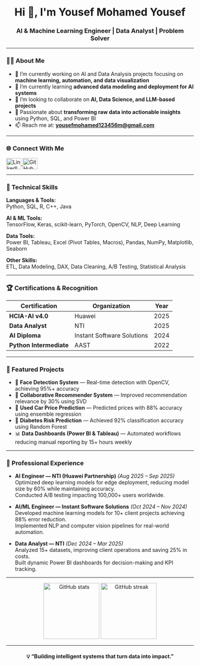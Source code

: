 <h1 align="center">Hi 👋, I'm Yousef Mohamed Yousef</h1>
<h3 align="center">AI & Machine Learning Engineer | Data Analyst | Problem Solver</h3>

---

### 👨‍💻 About Me
- 🔭 I’m currently working on AI and Data Analysis projects focusing on **machine learning, automation, and data visualization**
- 🌱 I’m currently learning **advanced data modeling and deployment for AI systems**
- 🤝 I’m looking to collaborate on **AI, Data Science, and LLM-based projects**
- 🧠 Passionate about **transforming raw data into actionable insights** using Python, SQL, and Power BI
- 📫 Reach me at: **yousefmohamed123456m@gmail.com**

---

### 🌐 Connect With Me
<p align="left">
<a href="https://linkedin.com/in/yousef--mohamed--" target="blank">
  <img align="center" src="https://raw.githubusercontent.com/rahuldkjain/github-profile-readme-generator/master/src/images/icons/Social/linked-in-alt.svg" alt="LinkedIn" height="30" width="40" />
</a>
<a href="https://github.com/J0e2" target="blank">
  <img align="center" src="https://raw.githubusercontent.com/rahuldkjain/github-profile-readme-generator/master/src/images/icons/Social/github.svg" alt="GitHub" height="30" width="40" />
</a>
</p>

---

### 🧠 Technical Skills

**Languages & Tools:**  
Python, SQL, R, C++, Java  

**AI & ML Tools:**  
TensorFlow, Keras, scikit-learn, PyTorch, OpenCV, NLP, Deep Learning  

**Data Tools:**  
Power BI, Tableau, Excel (Pivot Tables, Macros), Pandas, NumPy, Matplotlib, Seaborn  

**Other Skills:**  
ETL, Data Modeling, DAX, Data Cleaning, A/B Testing, Statistical Analysis  

---

### 🏆 Certifications & Recognition
| Certification | Organization | Year |
|----------------|---------------|------|
| **HCIA-AI v4.0** | Huawei | 2025 |
| **Data Analyst** | NTI | 2025 |
| **AI Diploma** | Instant Software Solutions | 2024 |
| **Python Intermediate** | AAST | 2022 |

---

### 🚀 Featured Projects
- 🧠 **Face Detection System** — Real-time detection with OpenCV, achieving 95%+ accuracy  
- 🎯 **Collaborative Recommender System** — Improved recommendation relevance by 30% using SVD  
- 🚗 **Used Car Price Prediction** — Predicted prices with 88% accuracy using ensemble regression  
- 💉 **Diabetes Risk Prediction** — Achieved 92% classification accuracy using Random Forest  
- 📊 **Data Dashboards (Power BI & Tableau)** — Automated workflows reducing manual reporting by 15+ hours weekly  

---

### 💼 Professional Experience
- **AI Engineer — NTI (Huawei Partnership)** *(Aug 2025 – Sep 2025)*  
  Optimized deep learning models for edge deployment, reducing model size by 60% while maintaining accuracy.  
  Conducted A/B testing impacting 100,000+ users worldwide.

- **AI/ML Engineer — Instant Software Solutions** *(Oct 2024 – Nov 2024)*  
  Developed machine learning models for 10+ client projects achieving 88% error reduction.  
  Implemented NLP and computer vision pipelines for real-world automation.

- **Data Analyst — NTI** *(Dec 2024 – Mar 2025)*  
  Analyzed 15+ datasets, improving client operations and saving 25% in costs.  
  Built dynamic Power BI dashboards for decision-making and KPI tracking.

---

<p align="center">
  <img src="https://github-readme-stats.vercel.app/api?username=J0e2&show_icons=true&theme=tokyonight" alt="GitHub stats" height="150"/>
  <img src="https://github-readme-streak-stats.herokuapp.com/?user=J0e2&theme=tokyonight" alt="GitHub streak" height="150"/>
</p>

---

<h4 align="center">💡 “Building intelligent systems that turn data into impact.”</h4>
